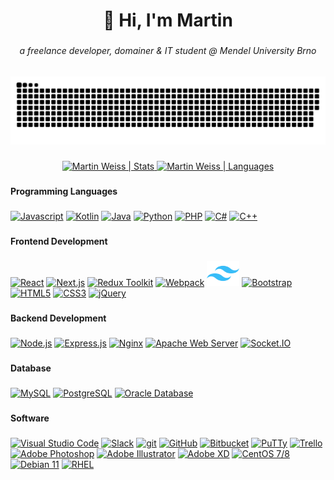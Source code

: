 <h1 align="center">👋 Hi, I'm Martin</h1>

###

<h6 align="center">a freelance developer, domainer & IT student @ Mendel University Brno</h6>

###

<div align="center">
  <a href="https://martinweiss.cz/" target="_blank">
    <picture>
      <source media="(prefers-color-scheme: dark)" srcset="https://raw.githubusercontent.com/MartinWeiss01/MartinWeiss01/output/commitsnake-dark.svg">
      <source media="(prefers-color-scheme: light)" srcset="https://raw.githubusercontent.com/MartinWeiss01/MartinWeiss01/output/commitsnake.svg">
      <img title="My commits" alt="Commits Snake Grid" src="https://raw.githubusercontent.com/MartinWeiss01/MartinWeiss01/output/commitsnake.svg">
    </picture>
  </a>
</div>

###

<div align="center">
    <a href="https://martinweiss.cz/" target="_blank">
    <picture>
      <source media="(prefers-color-scheme: dark)" srcset="https://github-readme-stats.vercel.app/api?hide_rank=true&show_icons=true&include_all_commits=true&count_private=true&theme=github_dark&hide_border=true&username=MartinWeiss01">
      <source media="(prefers-color-scheme: light)" srcset="https://github-readme-stats.vercel.app/api?hide_title=false&hide_rank=true&show_icons=true&include_all_commits=true&count_private=true&disable_animations=false&theme=buefy&locale=en&hide_border=true&username=MartinWeiss01">
      <img height="150" alt="Martin Weiss | Stats" title="Martin Weiss | Stats" src="https://github-readme-stats.vercel.app/api?hide_title=false&hide_rank=true&show_icons=true&include_all_commits=true&count_private=true&disable_animations=false&theme=buefy&locale=en&hide_border=true&username=MartinWeiss01">
    </picture>
  </a>
  <a href="https://martinweiss.cz/" target="_blank">
    <picture>
      <source media="(prefers-color-scheme: dark)" srcset="https://github-readme-stats.vercel.app/api/top-langs?locale=en&hide_title=false&layout=compact&card_width=320&langs_count=5&theme=outrun&hide_border=true&username=MartinWeiss01">
      <source media="(prefers-color-scheme: light)" srcset="https://github-readme-stats.vercel.app/api/top-langs?locale=en&hide_title=false&layout=compact&card_width=320&langs_count=5&theme=swift&hide_border=true&username=MartinWeiss01">
      <img height="150" alt="Martin Weiss | Languages" title="Martin Weiss | Languages" src="https://github-readme-stats.vercel.app/api/top-langs?locale=en&hide_title=false&layout=compact&card_width=320&langs_count=5&theme=swift&hide_border=true&username=MartinWeiss01">
    </picture>
  </a>
</div>

###

<h4 align="left">Programming Languages</h4>

###

<div align="left">
  <a href="https://martinweiss.cz/" target="_blank"><img src="https://cdn.jsdelivr.net/gh/devicons/devicon/icons/javascript/javascript-original.svg" height="40" width="52" title="Javascript" alt="Javascript" /></a>
  <a href="https://martinweiss.cz/" target="_blank"><img src="https://cdn.jsdelivr.net/gh/devicons/devicon/icons/kotlin/kotlin-original.svg" height="40" width="52" title="Kotlin" alt="Kotlin" /></a>
  <a href="https://martinweiss.cz/" target="_blank"><img src="https://cdn.jsdelivr.net/gh/devicons/devicon/icons/java/java-original-wordmark.svg" height="40" width="52" title="Java" alt="Java" /></a>
  <a href="https://martinweiss.cz/" target="_blank"><img src="https://cdn.jsdelivr.net/gh/devicons/devicon/icons/python/python-original-wordmark.svg" height="40" width="52" title="Python" alt="Python" /></a>
  <a href="https://martinweiss.cz/" target="_blank"><img src="https://cdn.jsdelivr.net/gh/devicons/devicon/icons/php/php-plain.svg" height="40" width="52" title="PHP" alt="PHP" /></a>
  <a href="https://martinweiss.cz/" target="_blank"><img src="https://cdn.jsdelivr.net/gh/devicons/devicon/icons/csharp/csharp-plain.svg" height="40" width="52" title="C#" alt="C#" /></a>
  <a href="https://martinweiss.cz/" target="_blank"><img src="https://cdn.jsdelivr.net/gh/devicons/devicon/icons/cplusplus/cplusplus-plain.svg" height="40" width="52" title="C++" alt="C++" /></a>
</div>

###

<h4 align="left">Frontend Development</h4>

###

<div align="left">
  <a href="https://martinweiss.cz/" target="_blank"><img src="https://cdn.jsdelivr.net/gh/devicons/devicon/icons/react/react-original.svg" height="40" width="52" title="React" alt="React" /></a>
  <a href="https://martinweiss.cz/" target="_blank"><img src="https://cdn.jsdelivr.net/gh/devicons/devicon/icons/nextjs/nextjs-original.svg" height="40" width="52" title="Next.js" alt="Next.js" /></a>
  <a href="https://martinweiss.cz/" target="_blank"><img src="https://cdn.jsdelivr.net/gh/devicons/devicon/icons/redux/redux-original.svg" height="40" width="52" title="Redux Toolkit" alt="Redux Toolkit" /></a>
  <a href="https://martinweiss.cz/" target="_blank"><img src="https://cdn.jsdelivr.net/gh/devicons/devicon/icons/webpack/webpack-original.svg" height="40" width="52" title="Webpack" alt="Webpack" /></a>
  <a href="https://martinweiss.cz/" target="_blank"><img src="https://raw.githubusercontent.com/devicons/devicon/master/icons/tailwindcss/tailwindcss-original.svg" height="40" width="52" title="TailwindCSS" alt="TailwindCSS" /></a>
  <a href="https://martinweiss.cz/" target="_blank"><img src="https://cdn.jsdelivr.net/gh/devicons/devicon/icons/bootstrap/bootstrap-original.svg" height="40" width="52" title="Bootstrap" alt="Bootstrap" /></a>
  <a href="https://martinweiss.cz/" target="_blank"><img src="https://cdn.jsdelivr.net/gh/devicons/devicon/icons/html5/html5-plain-wordmark.svg" height="40" width="52" title="HTML5" alt="HTML5" /></a>
  <a href="https://martinweiss.cz/" target="_blank"><img src="https://cdn.jsdelivr.net/gh/devicons/devicon/icons/css3/css3-plain-wordmark.svg" height="40" width="52" title="CSS3" alt="CSS3" /></a>
  <a href="https://martinweiss.cz/" target="_blank"><img src="https://cdn.jsdelivr.net/gh/devicons/devicon/icons/jquery/jquery-plain-wordmark.svg" height="40" width="52" title="jQuery" alt="jQuery" /></a>
</div>

###

<h4 align="left">Backend Development</h4>

###

<div align="left">
  <a href="https://martinweiss.cz/" target="_blank"><img src="https://cdn.jsdelivr.net/gh/devicons/devicon/icons/nodejs/nodejs-plain-wordmark.svg" height="40" width="52" title="Node.js" alt="Node.js" /></a>
  <a href="https://martinweiss.cz/" target="_blank"><img src="https://cdn.jsdelivr.net/gh/devicons/devicon/icons/express/express-original.svg" height="40" width="52" title="Express.js" alt="Express.js" /></a>
  <a href="https://martinweiss.cz/" target="_blank"><img src="https://cdn.jsdelivr.net/gh/devicons/devicon/icons/nginx/nginx-original.svg" height="40" width="52" title="Nginx" alt="Nginx" /></a>
  <a href="https://martinweiss.cz/" target="_blank"><img src="https://cdn.jsdelivr.net/gh/devicons/devicon/icons/apache/apache-plain-wordmark.svg" height="40" width="52" title="Apache Web Server" alt="Apache Web Server" /></a>
  <a href="https://martinweiss.cz/" target="_blank"><img src="https://cdn.jsdelivr.net/gh/devicons/devicon/icons/socketio/socketio-original.svg" height="40" width="52" title="Socket.IO" alt="Socket.IO" /></a>
</div>

###

<h4 align="left">Database</h4>

###

<div align="left">
  <a href="https://martinweiss.cz/" target="_blank"><img src="https://cdn.jsdelivr.net/gh/devicons/devicon/icons/mysql/mysql-original.svg" height="40" width="52" title="MySQL" alt="MySQL" /></a>
  <a href="https://martinweiss.cz/" target="_blank"><img src="https://cdn.jsdelivr.net/gh/devicons/devicon/icons/postgresql/postgresql-plain.svg" height="40" width="52" title="PostgreSQL" alt="PostgreSQL" /></a>
  <a href="https://martinweiss.cz/" target="_blank"><img src="https://cdn.jsdelivr.net/gh/devicons/devicon/icons/oracle/oracle-original.svg" height="40" width="52" title="Oracle Database" alt="Oracle Database" /></a>
</div>

###

<h4 align="left">Software</h4>

###

<div align="left">
  <a href="https://martinweiss.cz/" target="_blank"><img src="https://cdn.jsdelivr.net/gh/devicons/devicon/icons/vscode/vscode-original.svg" height="40" width="52" title="Visual Studio Code" alt="Visual Studio Code" /></a>
  <a href="https://martinweiss.cz/" target="_blank"><img src="https://cdn.jsdelivr.net/gh/devicons/devicon/icons/slack/slack-original.svg" height="40" width="52" title="Slack" alt="Slack" /></a>
  <a href="https://martinweiss.cz/" target="_blank"><img src="https://cdn.jsdelivr.net/gh/devicons/devicon/icons/git/git-original.svg" height="40" width="52" title="git" alt="git" /></a>
  <a href="https://martinweiss.cz/" target="_blank"><img src="https://cdn.jsdelivr.net/gh/devicons/devicon/icons/github/github-original.svg" height="40" width="52" title="GitHub" alt="GitHub" /></a>
  <a href="https://martinweiss.cz/" target="_blank"><img src="https://cdn.jsdelivr.net/gh/devicons/devicon/icons/bitbucket/bitbucket-original.svg" height="40" width="52" title="Bitbucket" alt="Bitbucket" /></a>
  <a href="https://martinweiss.cz/" target="_blank"><img src="https://cdn.jsdelivr.net/gh/devicons/devicon/icons/putty/putty-plain.svg" height="40" width="52" title="PuTTy" alt="PuTTy" /></a>
  <a href="https://martinweiss.cz/" target="_blank"><img src="https://cdn.jsdelivr.net/gh/devicons/devicon/icons/trello/trello-plain-wordmark.svg" height="40" width="52" title="Trello" alt="Trello" /></a>
  <a href="https://martinweiss.cz/" target="_blank"><img src="https://cdn.jsdelivr.net/gh/devicons/devicon/icons/photoshop/photoshop-line.svg" height="40" width="52" title="Adobe Photoshop" alt="Adobe Photoshop" /></a>
  <a href="https://martinweiss.cz/" target="_blank"><img src="https://cdn.jsdelivr.net/gh/devicons/devicon/icons/illustrator/illustrator-line.svg" height="40" width="52" title="Adobe Illustrator" alt="Adobe Illustrator" /></a>
  <a href="https://martinweiss.cz/" target="_blank"><img src="https://cdn.jsdelivr.net/gh/devicons/devicon/icons/xd/xd-line.svg" height="40" width="52" title="Adobe XD" alt="Adobe XD" /></a>
  <a href="https://martinweiss.cz/" target="_blank"><img src="https://cdn.jsdelivr.net/gh/devicons/devicon/icons/centos/centos-original.svg" height="40" width="52" title="CentOS 7/8" alt="CentOS 7/8" /></a>
  <a href="https://martinweiss.cz/" target="_blank"><img src="https://cdn.jsdelivr.net/gh/devicons/devicon/icons/debian/debian-original.svg" height="40" width="52" title="Debian 11" alt="Debian 11" /></a>
  <a href="https://martinweiss.cz/" target="_blank"><img src="https://cdn.jsdelivr.net/gh/devicons/devicon/icons/redhat/redhat-original.svg" height="40" width="52" title="RHEL" alt="RHEL" /></a>
</div>

###
